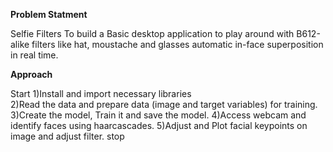 **Problem Statment**

Selfie Filters
To build a Basic desktop application to play around with B612-alike filters like hat, moustache and glasses automatic in-face superposition in real time.

**Approach**

Start
1)Install and import necessary libraries                      
2)Read the data and prepare data (image and target variables) for training.
3)Create the model, Train it and save the model.
4)Access webcam and identify faces using haarcascades.
5)Adjust and Plot facial keypoints on image and adjust filter.
stop

